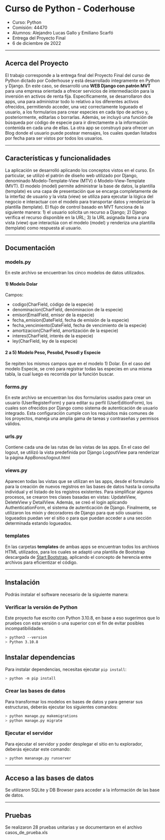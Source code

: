 # Curso de Python - Coderhouse

- Curso: Python
- Comisión: 44470
- Alumnos: Alejandro Lucas Gallo y Emiliano Scarfó
- Entrega del Proyecto Final
- 6 de diciembre de 2022

--------------------------------------------------------------------------------------------------

## Acerca del Proyecto

El trabajo corresponde a la entrega final del Proyecto Final del curso de Python dictado por Coderhouse y está desarrollado íntegramente en Python y Django. En este caso, se desarrolló una **WEB Django con patrón MVT** para una empresa orientada a ofrecer servicios de intermediación para la inversión en activos de renta fija. Específicamente, se desarrollaron dos apps, una para administrar todo lo relativo a los diferentes activos ofrecidos, permitiendo acceder, una vez correctamente logueado el usuario, a los formularios para crear especies en cada tipo de activo y, posteriormente, editarlas o borrarlas. Además, se incluyó una función de búsqueda por código de especie para ir directamente a la información contenida en cada una de ellas. La otra app se construyó para ofrecer un Blog donde el usuario puede postear mensajes, los cuales quedan listados por fecha para ser vistos por todos los usuarios.

--------------------------------------------------------------------------------------------------

## Características y funcionalidades

La aplicación se desarrolló aplicando los conceptos vistos en el curso. En particular, se utilizó el patrón de diseño web utilizado por Django, denominado Modelo-Template-View (MTV) ó Modelo-View-Template (MVT). El modelo (model) permite administrar la base de datos, la plantilla (template) es una capa de presentación que se encarga completamente de la interfaz de usuario y la vista (view) se utiliza para ejecutar la lógica del negocio e interactuar con el modelo para transportar datos y renderizar la plantilla (template). El flujo de control basado en MVT funciona de la siguiente manera: 1) el usuario solicita un recurso a Django; 2) Django verifica el recurso disponible en la URL; 3) la URL asignada llama a una vista (view) que interactúa con el modelo (model) y renderiza una plantilla (template) como respuesta al usuario. 

--------------------------------------------------------------------------------------------------

## Documentación

### models.py

En este archivo se encuentran los cinco modelos de datos utilizados.

#### 1) Modelo Dolar

Campos:

- codigo(CharField, código de la especie)
- denominacion(CharField, denóminacion de la especie)
- emisor(EmailField, emisor de la especie)
- fecha_emision(DateField, fecha de emisión de la especie)
- fecha_vencimiento(DateField, fecha de vencimiento de la especie)
- amortizacion(CharField, amortización de la especie)
- interes(CharField, interés de la especie)
- ley(CharField, ley de la especie)

#### 2 a 5) Modelo Peso, Pesobd, Pesodl y Especie

Se repiten los mismos campos que en el modelo 1) Dolar. En el caso del modelo Especie, se creó para registrar todas las especies en una misma tabla, la cual luego es recorrida por la función buscar.

### forms.py

En este archivo se encuentran los dos formularios usados para crear un usuario (UserRegisterForm) y para editar su perfil (UserEditionForm), los cuales son ofrecidos por Django como sistema de autenticación de usuario integrado. Esta configuración cumple con los requisitos más comunes de los proyectos, maneja una amplia gama de tareas y contraseñas y permisos válidos.

### urls.py

Contiene cada una de las rutas de las vistas de las apps. En el caso del logout, se utilizó la vista predefinida por Django LogoutView para renderizar la página AppBonos/logout.html

### views.py

Aparecen todas las vistas que se utilizan en las apps, desde el formulario para la creación de nuevos registros en las bases de datos hasta la consulta individual y el listado de los registros existentes. Para simplificar algunos procesos, se crearon tres clases basadas en vistas: UpdateView, DeleteView y DetailView. Además, se creó el login aplicando AuthenticationForm, el sistema de autenticación de Django. Finalmente, se utilizaron los mixin y decoradores de Django para que sólo usuarios logueados puedan ver el sitio o para que puedan acceder a una sección determinada estando logueados.

### templates

En las carpetas **templates** de ambas apps se encuentran todos los archivos HTML utilizados, para los cuales se adaptó una plantilla de Bootstrap descargada de [Start Bootstrap](https://startbootstrap.com/), aplicando el concepto de herencia entre archivos para eficientizar el código.

--------------------------------------------------------------------------------------------------

## Instalación

Podrás instalar el software necesario de la siguiente manera:

### Verificar la versión de Python

Este proyecto fue escrito con Python 3.10.8, en base a eso sugerimos que lo pruebes con esta versión o una superior con el fin de  evitar posibles incompatibilidades.

```bash
> python3 --version
> Python 3.10.8
```

## Instalar dependencias

Para instalar dependencias, necesitas ejecutar `pip install`:

```bash
> python -m pip install
```

### Crear las bases de datos

Para transformar los modelos en bases de datos y para generar sus estructuras, deberás ejecutar los siguientes comandos:

```bash
> python manage.py makemigrations
> python manage.py migrate
```

### Ejecutar el servidor

Para ejecutar el servidor y poder desplegar el sitio en tu explorador, deberás ejecutar este comando:

```bash
> python mananage.py runserver
```

--------------------------------------------------------------------------------------------------

## Acceso a las bases de datos

Se utilizaron SQLite y DB Browser para acceder a la información de las base de datos.

--------------------------------------------------------------------------------------------------

## Pruebas

Se realizaron 28 pruebas unitarias y se documentaron en el archivo casos_de_prueba.xls
